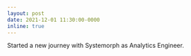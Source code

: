 ```yaml
---
layout: post
date: 2021-12-01 11:30:00-0000
inline: true
---
```


Started a new journey with Systemorph as Analytics Engineer.
